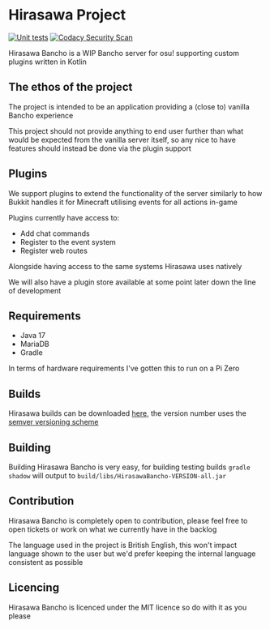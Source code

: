 # Hirasawa Project
[![Unit tests](https://github.com/HirasawaProject/Hirasawa-Server/actions/workflows/tests.yml/badge.svg)](https://github.com/HirasawaProject/Hirasawa-Server/actions/workflows/tests.yml) [![Codacy Security Scan](https://github.com/HirasawaProject/Hirasawa-Server/actions/workflows/codacy.yml/badge.svg)](https://github.com/HirasawaProject/Hirasawa-Server/actions/workflows/codacy.yml)

Hirasawa Bancho is a WIP Bancho server for osu! supporting custom plugins written in Kotlin

## The ethos of the project
The project is intended to be an application providing a (close to) vanilla Bancho experience

This project should not provide anything to end user further than what would be expected from the vanilla server itself,
so any nice to have features should instead be done via the plugin support

## Plugins
We support plugins to extend the functionality of the server similarly to how Bukkit handles it for Minecraft utilising 
events for all actions in-game

Plugins currently have access to:
* Add chat commands
* Register to the event system
* Register web routes

Alongside having access to the same systems Hirasawa uses natively

We will also have a plugin store available at some point later down the line of development

## Requirements
* Java 17
* MariaDB
* Gradle

In terms of hardware requirements I've gotten this to run on a Pi Zero

## Builds
Hirasawa builds can be downloaded [here](https://github.com/cg0/Hirasawa-Project/releases), the version number uses the [semver versioning scheme](https://semver.org/)

## Building
Building Hirasawa Bancho is very easy, for building testing builds `gradle shadow` will output to 
`build/libs/HirasawaBancho-VERSION-all.jar`

## Contribution
Hirasawa Bancho is completely open to contribution, please feel free to open tickets or work on what we currently have in the
backlog

The language used in the project is British English, this won't impact language shown to the user but we'd prefer 
keeping the internal language consistent as possible

## Licencing
Hirasawa Bancho is licenced under the MIT licence so do with it as you please
